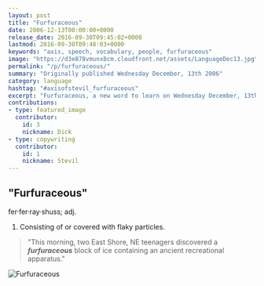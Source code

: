 ```yaml
---
layout: post
title: "Furfuraceous"
date: 2006-12-13T00:00:00+0000
release_date: 2016-09-30T09:45:02+0000
lastmod: 2016-09-30T09:48:03+0000
keywords: "axis, speech, vocabulary, people, furfuraceous"
image: "https://d3e878vmunx8cm.cloudfront.net/assets/LanguageDec13.jpg"
permalink: "/p/furfuraceous/"
summary: "Originally published Wednesday December, 13th 2006"
category: language
hashtag: "#axisofstevil_furfuraceous"
excerpt: "Furfuraceous, a new word to learn on Wednesday December, 13th 2006"
contributions:
- type: featured_image
  contributor:
    id: 3
    nickname: Dick
- type: copywriting
  contributor:
    id: 1
    nickname: Stevil
---
```


[id_1]: https://d3e878vmunx8cm.cloudfront.net/assets/LanguageDec13.jpg "Furfuraceous"

## "Furfuraceous" ##

fer·fer·ray·shuss; adj.

1. Consisting of or covered with flaky particles.
 
> "This morning, two East Shore, NE teenagers discovered a ***furfuraceous*** block of ice containing an ancient recreational apparatus."

![Furfuraceous][id_1]
